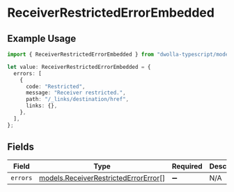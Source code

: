 # ReceiverRestrictedErrorEmbedded

## Example Usage

```typescript
import { ReceiverRestrictedErrorEmbedded } from "dwolla-typescript/models";

let value: ReceiverRestrictedErrorEmbedded = {
  errors: [
    {
      code: "Restricted",
      message: "Receiver restricted.",
      path: "/_links/destination/href",
      links: {},
    },
  ],
};
```

## Fields

| Field                                                                              | Type                                                                               | Required                                                                           | Description                                                                        |
| ---------------------------------------------------------------------------------- | ---------------------------------------------------------------------------------- | ---------------------------------------------------------------------------------- | ---------------------------------------------------------------------------------- |
| `errors`                                                                           | [models.ReceiverRestrictedErrorError](../models/receiverrestrictederrorerror.md)[] | :heavy_minus_sign:                                                                 | N/A                                                                                |